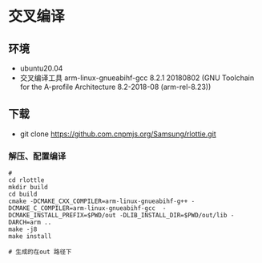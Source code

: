<!--
 * @Author: Flying
 * @Date: 2021-12-21 06:25:26
 * @LastEditors: Flying
 * @LastEditTime: 2021-12-21 07:19:50
 * @Description: 新建文件
-->
# 交叉编译
## 环境
- ubuntu20.04
- 交叉编译工具 arm-linux-gnueabihf-gcc 8.2.1 20180802 (GNU Toolchain for the A-profile Architecture 8.2-2018-08 (arm-rel-8.23))

## 下载
- git clone https://github.com.cnpmjs.org/Samsung/rlottie.git

### 解压、配置编译
```shell
# 
cd rlottle
mkdir build
cd build
cmake -DCMAKE_CXX_COMPILER=arm-linux-gnueabihf-g++ -DCMAKE_C_COMPILER=arm-linux-gnueabihf-gcc  -DCMAKE_INSTALL_PREFIX=$PWD/out -DLIB_INSTALL_DIR=$PWD/out/lib -DARCH=arm ..
make -j8
make install 

# 生成的在out 路径下 
```